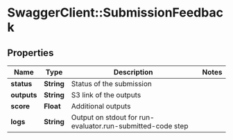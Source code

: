 # SwaggerClient::SubmissionFeedback

## Properties
Name | Type | Description | Notes
------------ | ------------- | ------------- | -------------
**status** | **String** | Status of the submission | 
**outputs** | **String** | S3 link of the outputs | 
**score** | **Float** | Additional outputs | 
**logs** | **String** | Output on stdout for run-evaluator.run-submitted-code step | 


